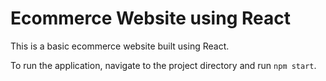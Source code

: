 Ecommerce Website using React
===========================

This is a basic ecommerce website built using React.

To run the application, navigate to the project directory and run `npm start`.